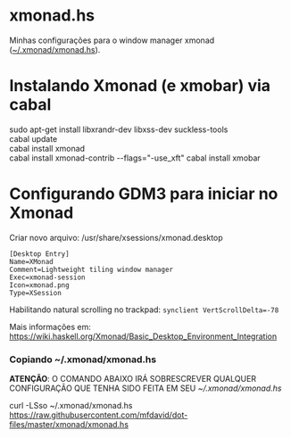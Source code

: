 # xmonad.hs
Minhas configurações para o window manager xmonad ([~/.xmonad/xmonad.hs](xmonad.hs)).

# Instalando Xmonad (e xmobar) via cabal
sudo apt-get install libxrandr-dev libxss-dev suckless-tools  
cabal update  
cabal install xmonad  
cabal install xmonad-contrib --flags=\"-use_xft\"
cabal install xmobar

# Configurando GDM3 para iniciar no Xmonad
Criar novo arquivo: /usr/share/xsessions/xmonad.desktop  
```
[Desktop Entry]
Name=XMonad
Comment=Lightweight tiling window manager
Exec=xmonad-session
Icon=xmonad.png
Type=XSession
```

Habilitando natural scrolling no trackpad: ```synclient VertScrollDelta=-78```

Mais informações em: https://wiki.haskell.org/Xmonad/Basic_Desktop_Environment_Integration

### Copiando ~/.xmonad/xmonad.hs

**ATENÇÃO**: O COMANDO ABAIXO IRÁ SOBRESCREVER QUALQUER CONFIGURAÇÃO QUE TENHA SIDO FEITA EM SEU *~/.xmonad/xmonad.hs*

curl -LSso ~/.xmonad/xmonad.hs https://raw.githubusercontent.com/mfdavid/dot-files/master/xmonad/xmonad.hs
